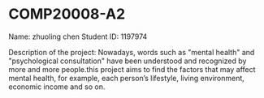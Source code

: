 # COMP20008-A2

Name:  zhuoling chen Student ID: 1197974 




Description of the project: Nowadays, words such as "mental health" and "psychological consultation" have been understood and recognized by more and more people.this project aims to find the factors that may affect mental health, for example, each person’s lifestyle, living environment, economic income and so on. 

